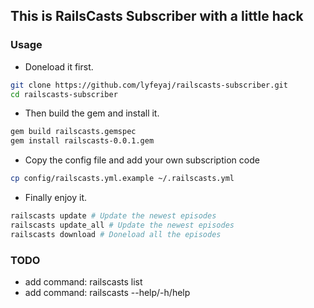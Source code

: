 ## This is RailsCasts Subscriber with a little hack

### Usage

+ Doneload it first.

```bash
git clone https://github.com/lyfeyaj/railscasts-subscriber.git
cd railscasts-subscriber
```
+ Then build the gem and install it.

```bash
gem build railscasts.gemspec
gem install railscasts-0.0.1.gem
```
+ Copy the config file and add your own subscription code

```bash
cp config/railscasts.yml.example ~/.railscasts.yml
```

+ Finally enjoy it.

``` bash
railscasts update # Update the newest episodes
railscasts update_all # Update the newest episodes
railscasts download # Doneload all the episodes
```

### TODO
+ add command: railscasts list
+ add command: railscasts --help/-h/help